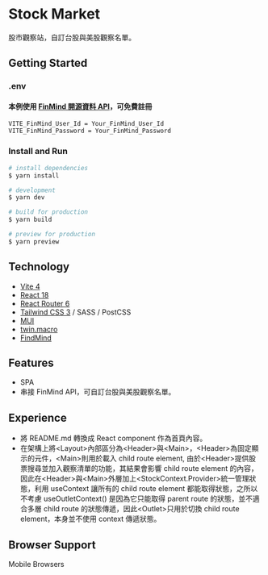 # Stock Market

股市觀察站，自訂台股與美股觀察名單。

## Getting Started

### .env

#### 本例使用 [FinMind 開源資料 API](https://finmindtrade.com)，可免費註冊

```
VITE_FinMind_User_Id = Your_FinMind_User_Id
VITE_FinMind_Password = Your_FinMind_Password
```

### Install and Run

```bash
# install dependencies
$ yarn install

# development
$ yarn dev

# build for production
$ yarn build

# preview for production
$ yarn preview
```

## Technology

- [Vite 4](https://vitejs.dev/)
- [React 18](https://react.dev/reference/react)
- [React Router 6](https://reactrouter.com/)
- [Tailwind CSS 3](https://tailwindcss.com) / SASS / PostCSS
- [MUI](https://mui.com/)
- [twin.macro](https://www.npmjs.com/package/twin.macro)
- [FindMind](https://finmindtrade.com/)

## Features

- SPA
- 串接 FinMind API，可自訂台股與美股觀察名單。

## Experience

- 將 README.md 轉換成 React component 作為首頁內容。
- 在架構上將&lt;Layout&gt;內部區分為&lt;Header&gt;與&lt;Main&gt;，&lt;Header&gt;為固定顯示的元件，&lt;Main&gt;則用於載入 child route element, 由於&lt;Header&gt;提供股票搜尋並加入觀察清單的功能，其結果會影響 child route element 的內容，因此在&lt;Header&gt;與&lt;Main&gt;外層加上&lt;StockContext.Provider&gt;統一管理狀態，利用 useContext 讓所有的 child route element 都能取得狀態，之所以不考慮 useOutletContext() 是因為它只能取得 parent route 的狀態，並不適合多層 child route 的狀態傳遞，因此&lt;Outlet&gt;只用於切換 child route element，本身並不使用 context 傳遞狀態。

## Browser Support

Mobile Browsers
